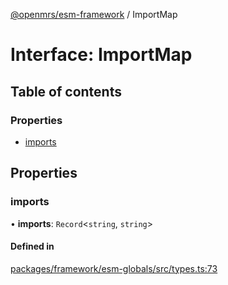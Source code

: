 [@openmrs/esm-framework](../API.md) / ImportMap

# Interface: ImportMap

## Table of contents

### Properties

- [imports](ImportMap.md#imports)

## Properties

### imports

• **imports**: `Record`<`string`, `string`\>

#### Defined in

[packages/framework/esm-globals/src/types.ts:73](https://github.com/openmrs/openmrs-esm-core/blob/main/packages/framework/esm-globals/src/types.ts#L73)
